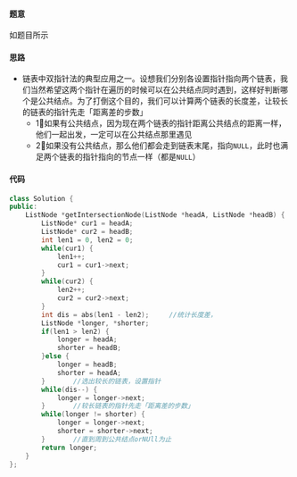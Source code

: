 #### 题意

如题目所示

#### 思路

- 链表中双指针法的典型应用之一。设想我们分别各设置指针指向两个链表，我们当然希望这两个指针在遍历的时候可以在公共结点同时遇到，这样好判断哪个是公共结点。为了打倒这个目的，我们可以计算两个链表的长度差，让较长的链表的指针先走「距离差的步数」
  - 1⃣️如果有公共结点，因为现在两个链表的指针距离公共结点的距离一样，他们一起出发，一定可以在公共结点那里遇见
  - 2⃣️如果没有公共结点，那么他们都会走到链表末尾，指向`NULL`，此时也满足两个链表的指针指向的节点一样（都是`NULL`）

#### 代码

```c++
class Solution {
public:
    ListNode *getIntersectionNode(ListNode *headA, ListNode *headB) {
        ListNode* cur1 = headA;
        ListNode* cur2 = headB;
        int len1 = 0, len2 = 0;
        while(cur1) {
            len1++;
            cur1 = cur1->next;
        }
        while(cur2) {
            len2++;
            cur2 = cur2->next;
        }
        int dis = abs(len1 - len2);     //统计长度差，
        ListNode *longer, *shorter;
        if(len1 > len2) {
            longer = headA;
            shorter = headB;
        }else {
            longer = headB;
            shorter = headA;
        }       //选出较长的链表，设置指针
        while(dis--) {
            longer = longer->next;
        }       //较长链表的指针先走「距离差的步数」
        while(longer != shorter) {
            longer = longer->next;
            shorter = shorter->next;
        }       //直到周到公共结点orNUll为止
        return longer;
    }
};
```

